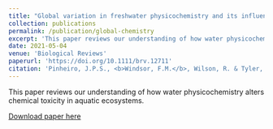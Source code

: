 ```yaml
---
title: "Global variation in freshwater physicochemistry and its influence on chemical toxicity in aquatic wildlife."
collection: publications
permalink: /publication/global-chemistry
excerpt: 'This paper reviews our understanding of how water physicochemistry alters chemical toxicity in aquatic ecosystems.'
date: 2021-05-04
venue: 'Biological Reviews'
paperurl: 'https://doi.org/10.1111/brv.12711'
citation: 'Pinheiro, J.P.S., <b>Windsor, F.M.</b>, Wilson, R. & Tyler, C.R. (2021). &quot;Global variation in freshwater physicochemistry and its influence on chemical toxicity in aquatic wildlife.&quot; <i>Biological Reviews</i>. 96(4), 1528-1546.'
---
```

This paper reviews our understanding of how water physicochemistry alters chemical toxicity in aquatic ecosystems.

[Download paper here](https://doi.org/10.1021/acs.est.9b05891)
